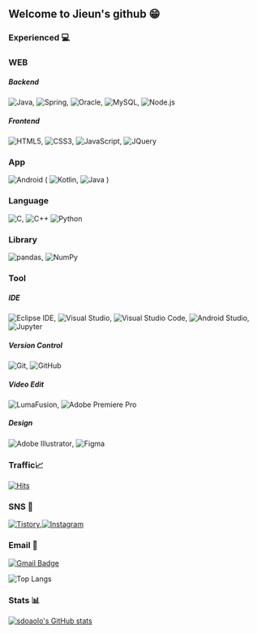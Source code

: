 ## Welcome to Jieun's github 😁

### Experienced 💻

### WEB
##### Backend
![Java](https://img.shields.io/badge/Java-007396?style=flat-square&logo=Java&logoColor=white), ![Spring](https://img.shields.io/badge/Spring-6DB33F?style=flat-square&logo=Spring&logoColor=white), ![Oracle](https://img.shields.io/badge/Oracle-F80000?style=flat-square&logo=Oracle&logoColor=white), ![MySQL](https://img.shields.io/badge/MySQL-4479A1?style=flat-square&logo=MySQL&logoColor=white), ![Node.js](https://img.shields.io/badge/Node.js-339933?style=flat-square&logo=Node.js&logoColor=white)
##### Frontend
![HTML5](https://img.shields.io/badge/HTML5-E34F26?style=flat-square&logo=HTML5&logoColor=white), ![CSS3](https://img.shields.io/badge/CSS3-1572B6?style=flat-square&logo=CSS3&logoColor=white), ![JavaScript](https://img.shields.io/badge/JavaScript-F7DF1E?style=flat-square&logo=JavaScript&logoColor=white), ![JQuery](https://img.shields.io/badge/JQuery-0769AD?style=flat-square&logo=JQuery&logoColor=white)

### App
![Android](https://img.shields.io/badge/Android-3DDC84?style=flat-square&logo=Android&logoColor=white) ( ![Kotlin](https://img.shields.io/badge/Kotlin-0095D5?style=flat-square&logo=Kotlin&logoColor=white), ![Java](https://img.shields.io/badge/Java-007396?style=flat-square&logo=Java&logoColor=white) )

### Language 
![C](https://img.shields.io/badge/C-A8B9CC?style=flat-square&logo=C&logoColor=white), ![C++](https://img.shields.io/badge/C++-00599C?style=flat-square&logo=C++&logoColor=white) ![Python](https://img.shields.io/badge/Python-3776AB?style=flat-square&logo=Python&logoColor=white)

### Library
![pandas](https://img.shields.io/badge/pandas-150458?style=flat-square&logo=pandas&logoColor=white), ![NumPy](https://img.shields.io/badge/NumPy-013243?style=flat-square&logo=NumPy&logoColor=white)

### Tool
##### IDE
![Eclipse IDE](https://img.shields.io/badge/Eclipse%20IDE-2C2255?style=flat-square&logo=Eclipse-IDE&logoColor=white), ![Visual Studio](https://img.shields.io/badge/Visual%20Studio-5C2D91?style=flat-square&logo=Visual-Studio&logoColor=white), ![Visual Studio Code](https://img.shields.io/badge/Visual%20Studio%20Code-007ACC?style=flat-square&logo=Visual-Studio-Code&logoColor=white), ![Android Studio](https://img.shields.io/badge/Android%20Studio-3DDC84?style=flat-square&logo=Android-Studio&logoColor=white), ![Jupyter](https://img.shields.io/badge/Jupyter-F37626?style=flat-square&logo=Jupyter&logoColor=white)

##### Version Control
![Git](https://img.shields.io/badge/Git-F05032?style=flat-square&logo=Git&logoColor=white), ![GitHub](https://img.shields.io/badge/GitHub-181717?style=flat-square&logo=GitHub&logoColor=white)

##### Video Edit
![LumaFusion](https://img.shields.io/badge/LumaFusion-19194B?style=flat-square&logo=LumaFusion&logoColor=white), ![Adobe Premiere Pro](https://img.shields.io/badge/Adobe%20Premiere%20Pro-9999FF?style=flat-square&logo=Adobe-Premiere-Pro&logoColor=white)

##### Design
![Adobe Illustrator](https://img.shields.io/badge/Adobe%20Illustrator-FF9A00?style=flat-square&logo=Adobe-Illustrator&logoColor=white), ![Figma](https://img.shields.io/badge/Figma-F24E1E?style=flat-square&logo=Figma&logoColor=white)







### Traffic📈

[![Hits](https://hits.seeyoufarm.com/api/count/incr/badge.svg?url=https%3A%2F%2Fgithub.com%2Fsdoaolo&count_bg=%23686FDD&title_bg=%23555555&icon=&icon_color=%23E7E7E7&title=hits&edge_flat=false)](https://hits.seeyoufarm.com)


### SNS 📱 
[![Tistory](https://img.shields.io/badge/Tistory-000000?style=flat-square&logo=Blogger&logoColor=white)](https://jie0025.tistory.com/),[![Instagram](https://img.shields.io/badge/instagram-E4405F?style=flat-square&logo=Instagram&logoColor=white)](https://www.instagram.com/stdjie_/)


### Email 📩
[![Gmail Badge](https://img.shields.io/badge/Gmail-d14836?style=flat-square&logo=Gmail&logoColor=white&link=mailto:kangjieun990901@gmail.com)](mailto:kangjieun990901@gmail.com)


![Top Langs](https://github-readme-stats.vercel.app/api/top-langs/?username=sdoaolo&layout=compact&hide=csharp)


### Stats 📊 
[![sdoaolo's GitHub stats](https://github-readme-stats.vercel.app/api?username=sdoaolo&show_icons=true&&theme=dracula&count_private=true)](https://github.com/sdoaolo/github-readme-stats)


